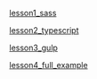 [lesson1_sass](https://github.com/ryutoyasugi/frontend_dev_env/tree/master/lesson1_sass)

[lesson2_typescript](https://github.com/ryutoyasugi/frontend_dev_env/tree/master/lesson2_typescript)

[lesson3_gulp](https://github.com/ryutoyasugi/frontend_dev_env/tree/master/lesson3_gulp)

[lesson4_full_example](https://github.com/ryutoyasugi/frontend_dev_env/tree/master/lesson4_full_example)
